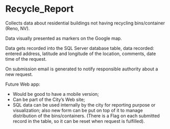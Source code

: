 Recycle_Report
===========

Collects data about residential buildings not having recycling bins/container (Reno, NV).

Data visually presented as markers on the Google map.

Data gets recorded into the SQL Server database table, data recorded: entered address, latitude and longitude of the location, comments, date time of the request.

On submission email is generated to notify responsible authority about a new request.


Future Web app:
-	Would be good to have a mobile version;
-	Can be part of the City’s Web site;
-	SQL data can be used internally by the city for reporting purpose or visualization; also new form can be put on top of it to manage distribution of the bins/containers. (There is a Flag on each submitted record in the table, so it can be reset when request is fulfilled).
